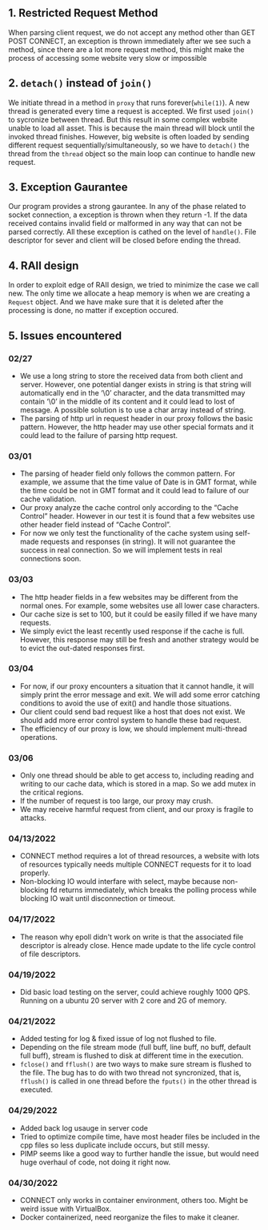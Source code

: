 ## 1. Restricted Request Method
When parsing client request, we do not accept any method other than GET POST CONNECT, an exception is thrown immediately after we see such a method, since there are a lot more request method, this might make the process of accessing some website very slow or impossible

## 2. `detach()` instead of `join()`
We initiate thread in a method in `proxy` that runs forever(`while(1)`). A new thread is generated every time a request is accepted. We first used `join()` to sycronize between thread. But this result in some complex website unable to load all asset. This is because the main thread will block until the invoked thread finishes. However, big website is often loaded by sending different request sequentially/simultaneously, so we have to `detach()` the thread from the `thread` object so the main loop can continue to handle new request.

## 3. Exception Gaurantee
Our program provides a strong gaurantee. In any of the phase related to socket connection, a exception is thrown when they return -1. If the data received contains invalid field or malformed in any way that can not be parsed correctly. All these exception is cathed on the level of `handle()`. File descriptor for sever and client will be closed before ending the thread.

## 4. RAII design
In order to exploit edge of RAII design, we tried to minimize the case we call new. The only time we allocate a heap memory is when we are creating a `Request` object. And we have make sure that it is deleted after the processing is done, no matter if exception occured.

## 5. Issues encountered
### 02/27
- We use a long string to store the received data from both client and server. However, one potential danger exists in string is that string will automatically end in the ‘\0’ character, and the data transmitted may contain ‘\0’ in the middle of its content and it could lead to lost of message. A possible solution is to use a char array instead of string.
- The parsing of http url in request header in our proxy follows the basic pattern. However, the http header may use other special formats and it could lead to the failure of parsing http request.

### 03/01
- The parsing of header field only follows the common pattern. For example, we assume that the time value of Date is in GMT format, while the time could be not in GMT format and it could lead to failure of our cache validation.
- Our proxy analyze the cache control only according to the “Cache Control” header. However in our test it is found that a few websites use other header field instead of “Cache Control”.
- For now we only test the functionality of the cache system using self-made requests and responses (in string). It will not guarantee the success in real connection. So we will implement tests in real connections soon.  

### 03/03
- The http header fields in a few websites may be different from the normal ones. For example, some websites use all lower case characters.
- Our cache size is set to 100, but it could be easily filled if we have many requests.
- We simply evict the least recently used response if the cache is full. However, this response may still be fresh and another strategy would be to evict the out-dated responses first.

### 03/04
- For now, if our proxy encounters a situation that it cannot handle, it will simply print the error message and exit. We will add some error catching conditions to avoid the use of exit() and handle those situations.
- Our client could send bad request like a host that does not exist. We should add more error control system to handle these bad request.
- The efficiency of our proxy is low, we should implement multi-thread operations.

### 03/06
- Only one thread should be able to get access to, including reading and writing to our cache data, which is stored in a map. So we add mutex in the critical regions.
- If the number of request is too large, our proxy may crush.
- We may receive harmful request from client, and our proxy is fragile to attacks.

### 04/13/2022
- CONNECT method requires a lot of thread resources, a website with lots of resources typically needs multiple CONNECT requests for it to load properly.
- Non-blocking IO would interfare with select, maybe because non-blocking fd returns immediately, which breaks the polling process while blocking IO wait until disconnection or timeout.

### 04/17/2022
- The reason why epoll didn't work on write is that the associated file descriptor is already close. Hence made update to the life cycle control of file descriptors.

### 04/19/2022
- Did basic load testing on the server, could achieve roughly 1000 QPS. Running on a ubuntu 20 server with 2 core and 2G of memory.

### 04/21/2022
- Added testing for log & fixed issue of log not flushed to file.
- Depending on the file stream mode (full buff, line buff, no buff, default full buff), stream is flushed to disk at different time in the execution.
- `fclose()` and `fflush()` are two ways to make sure stream is flushed to the file. The bug has to do with two thread not syncronized, that is, `fflush()` is called in one thread before the `fputs()` in the other thread is executed.

### 04/29/2022
- Added back log usauge in server code
- Tried to optimize compile time, have most header files be included in the cpp files so less duplicate include occurs, but still messy.
- PIMP seems like a good way to further handle the issue, but would need huge overhaul of code, not doing it right now.

### 04/30/2022
- CONNECT only works in container environment, others too. Might be weird issue with VirtualBox.
- Docker containerized, need reorganize the files to make it cleaner.
